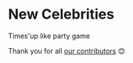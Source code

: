 # New Celebrities

Times'up like party game


Thank you for all [our contributors](https://github.com/middlederg/new-celebrities/graphs/contributors) :blush:

